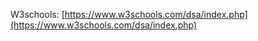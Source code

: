   

  

  

W3schools: [https://www.w3schools.com/dsa/index.php](https://www.w3schools.com/dsa/index.php)